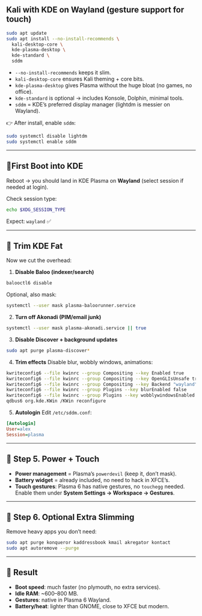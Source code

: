## Kali with KDE on Wayland (gesture support for touch)

```bash
sudo apt update
sudo apt install --no-install-recommends \
  kali-desktop-core \
  kde-plasma-desktop \
  kde-standard \
  sddm
```

* `--no-install-recommends` keeps it slim.
* `kali-desktop-core` ensures Kali theming + core bits.
* `kde-plasma-desktop` gives Plasma without the huge bloat (no games, no office).
* `kde-standard` is optional → includes Konsole, Dolphin, minimal tools.
* `sddm` = KDE’s preferred display manager (lightdm is messier on Wayland).

👉 After install, enable `sddm`:

```bash
sudo systemctl disable lightdm
sudo systemctl enable sddm
```

---

## 🔹First Boot into KDE

Reboot → you should land in KDE Plasma on **Wayland** (select session if needed at login).

Check session type:

```bash
echo $XDG_SESSION_TYPE
```

Expect: `wayland` ✅

---

## 🔹 Trim KDE Fat

Now we cut the overhead:

1. **Disable Baloo (indexer/search)**

```bash
balooctl6 disable
```

Optional, also mask:

```bash
systemctl --user mask plasma-baloorunner.service
```

2. **Turn off Akonadi (PIM/email junk)**

```bash
systemctl --user mask plasma-akonadi.service || true
```

3. **Disable Discover + background updates**

```bash
sudo apt purge plasma-discover*
```

4. **Trim effects**
   Disable blur, wobbly windows, animations:

```bash
kwriteconfig6 --file kwinrc --group Compositing --key Enabled true
kwriteconfig6 --file kwinrc --group Compositing --key OpenGLIsUnsafe true
kwriteconfig6 --file kwinrc --group Compositing --key Backend "wayland"
kwriteconfig6 --file kwinrc --group Plugins --key blurEnabled false
kwriteconfig6 --file kwinrc --group Plugins --key wobblywindowsEnabled false
qdbus6 org.kde.KWin /KWin reconfigure
```

5. **Autologin**
   Edit `/etc/sddm.conf`:

```ini
[Autologin]
User=alex
Session=plasma
```

---

## 🔹 Step 5. Power + Touch

* **Power management** = Plasma’s `powerdevil` (keep it, don’t mask).
* **Battery widget** = already included, no need to hack in XFCE’s.
* **Touch gestures**: Plasma 6 has native gestures, no `touchegg` needed.
  Enable them under **System Settings → Workspace → Gestures**.

---

## 🔹 Step 6. Optional Extra Slimming

Remove heavy apps you don’t need:

```bash
sudo apt purge konqueror kaddressbook kmail akregator kontact
sudo apt autoremove --purge
```

---

## 🔹 Result

* **Boot speed**: much faster (no plymouth, no extra services).
* **Idle RAM**: \~600–800 MB.
* **Gestures**: native in Plasma 6 Wayland.
* **Battery/heat**: lighter than GNOME, close to XFCE but modern.
